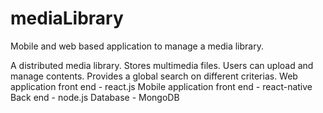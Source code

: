 # mediaLibrary
Mobile and web based application to manage a media library.

A distributed media library.
Stores multimedia files.
Users can upload and manage contents.
Provides a global search on different criterias.
    Web application front end - react.js
    Mobile application front end - react-native
    Back end - node.js
    Database - MongoDB
  
